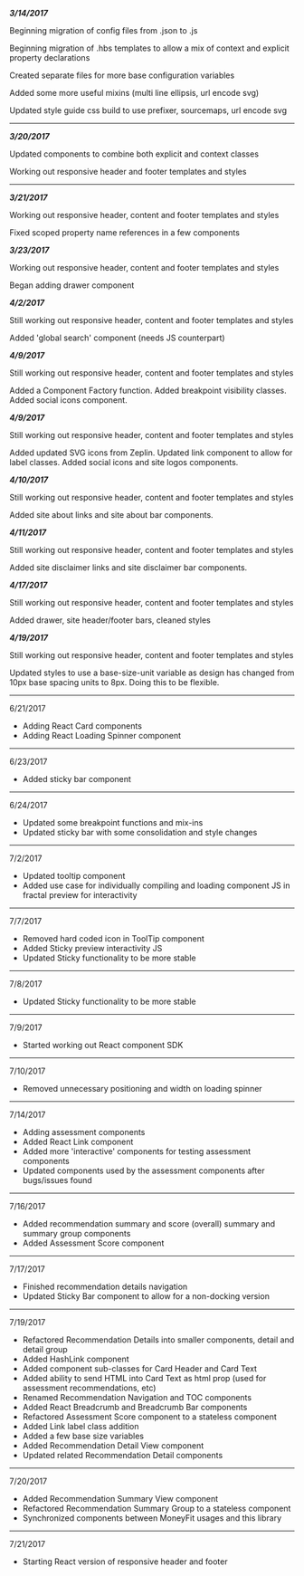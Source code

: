 ***3/14/2017***

Beginning migration of config files from .json to .js

Beginning migration of .hbs templates to allow a mix of context and explicit property declarations

Created separate files for more base configuration variables

Added some more useful mixins (multi line ellipsis, url encode svg)

Updated style guide css build to use prefixer, sourcemaps, url encode svg

---

***3/20/2017***

Updated components to combine both explicit and context classes

Working out responsive header and footer templates and styles

---

***3/21/2017***

Working out responsive header, content and footer templates and styles

Fixed scoped property name references in a few components

***3/23/2017***

Working out responsive header, content and footer templates and styles

Began adding drawer component

***4/2/2017***

Still working out responsive header, content and footer templates and styles

Added 'global search' component (needs JS counterpart)

***4/9/2017***

Still working out responsive header, content and footer templates and styles

Added a Component Factory function.  Added breakpoint visibility classes.  Added social icons component.

***4/9/2017***

Still working out responsive header, content and footer templates and styles

Added updated SVG icons from Zeplin.  Updated link component to allow for label classes.  Added social icons and site logos components.

***4/10/2017***

Still working out responsive header, content and footer templates and styles

Added site about links and site about bar components.


***4/11/2017***

Still working out responsive header, content and footer templates and styles

Added site disclaimer links and site disclaimer bar components.

***4/17/2017***

Still working out responsive header, content and footer templates and styles

Added drawer, site header/footer bars, cleaned styles


***4/19/2017***

Still working out responsive header, content and footer templates and styles

Updated styles to use a base-size-unit variable as design has changed from 10px base spacing units to 8px.  Doing this to be flexible.

-----

6/21/2017

- Adding React Card components
- Adding React Loading Spinner component

-----

6/23/2017

- Added sticky bar component

-----

6/24/2017

- Updated some breakpoint functions and mix-ins
- Updated sticky bar with some consolidation and style changes

-----

7/2/2017

- Updated tooltip component
- Added use case for individually compiling and loading component JS in fractal preview for interactivity

-----

7/7/2017

- Removed hard coded icon in ToolTip component
- Added Sticky preview interactivity JS
- Updated Sticky functionality to be more stable

-----

7/8/2017

- Updated Sticky functionality to be more stable

-----

7/9/2017

- Started working out React component SDK

-----

7/10/2017

- Removed unnecessary positioning and width on loading spinner

-----

7/14/2017

- Adding assessment components
- Added React Link component
- Added more 'interactive' components for testing assessment components
- Updated components used by the assessment components after bugs/issues found

-----

7/16/2017

- Added recommendation summary and score (overall) summary and summary group components
- Added Assessment Score component

-----

7/17/2017

- Finished recommendation details navigation
- Updated Sticky Bar component to allow for a non-docking version

-----

7/19/2017

- Refactored Recommendation Details into smaller components, detail and detail group
- Added HashLink component
- Added component sub-classes for Card Header and Card Text
- Added ability to send HTML into Card Text as html prop (used for assessment recommendations, etc)
- Renamed Recommendation Navigation and TOC components
- Added React Breadcrumb and Breadcrumb Bar components
- Refactored Assessment Score component to a stateless component
- Added Link label class addition
- Added a few base size variables
- Added Recommendation Detail View component
- Updated related Recommendation Detail components

-----

7/20/2017

- Added Recommendation Summary View component
- Refactored Recommendation Summary Group to a stateless component
- Synchronized components between MoneyFit usages and this library

-----

7/21/2017

- Starting React version of responsive header and footer